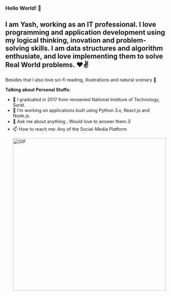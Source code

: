 ### Hello World! 👋

## I am Yash, working as an IT professional. I love programming and application development using my logical thinking, inovation and problem-solving skills. I am data structures and algorithm enthusiate, and love implementing them to solve Real World problems. ❤✌

Besides that I also love sci-fi reading, illustrations and natural scenary 🦚

**Talking about Personal Stuffs:**

- 🔭 I graduated in 2017 from renowned National Institure of Technology, Surat.
- 🌱 I’m working on applications built using Python 3.x, React.js and Node.js.
- 💬 Ask me about anything , Would love to answer them.✌
- 📫 How to reach me: Any of the Social-Media Platform

<img align="right" alt="GIF" width="480" height="480" src="https://giphy.com/gifs/Locaweb-code-dev-git-487L0pNZKONFN01oHO" />

